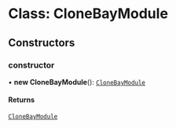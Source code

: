 # Class: CloneBayModule

## Constructors

### constructor

• **new CloneBayModule**(): [`CloneBayModule`](CloneBayModule.md)

#### Returns

[`CloneBayModule`](CloneBayModule.md)
